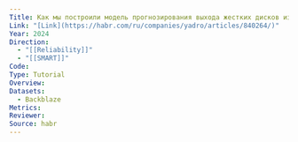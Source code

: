 ```yaml
---
Title: Как мы построили модель прогнозирования выхода жестких дисков из строя
Link: "[Link](https://habr.com/ru/companies/yadro/articles/840264/)"
Year: 2024
Direction:
  - "[[Reliability]]"
  - "[[SMART]]"
Code: 
Type: Tutorial
Overview: 
Datasets:
  - Backblaze
Metrics: 
Reviewer: 
Source: habr
---
```

